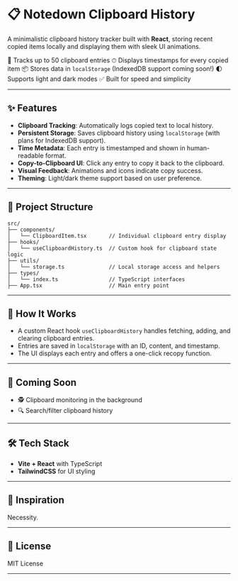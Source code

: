 # 📋 Notedown Clipboard History

A minimalistic clipboard history tracker built with **React**, storing recent copied items locally and displaying them with sleek UI animations.

🧠 Tracks up to 50 clipboard entries
⏱ Displays timestamps for every copied item
📦 Stores data in `localStorage` (IndexedDB support coming soon!)
🌓 Supports light and dark modes
✅ Built for speed and simplicity

---

## ✨ Features

* **Clipboard Tracking**: Automatically logs copied text to local history.
* **Persistent Storage**: Saves clipboard history using `localStorage` (with plans for IndexedDB support).
* **Time Metadata**: Each entry is timestamped and shown in human-readable format.
* **Copy-to-Clipboard UI**: Click any entry to copy it back to the clipboard.
* **Visual Feedback**: Animations and icons indicate copy success.
* **Theming**: Light/dark theme support based on user preference.

---

## 🧱 Project Structure

```
src/
├── components/
│   └── ClipboardItem.tsx       // Individual clipboard entry display
├── hooks/
│   └── useClipboardHistory.ts  // Custom hook for clipboard state logic
├── utils/
│   └── storage.ts              // Local storage access and helpers
├── types/
│   └── index.ts                // TypeScript interfaces
├── App.tsx                     // Main entry point
```

---

## 🧪 How It Works

* A custom React hook `useClipboardHistory` handles fetching, adding, and clearing clipboard entries.
* Entries are saved in `localStorage` with an ID, content, and timestamp.
* The UI displays each entry and offers a one-click recopy function.

---

## 🚀 Coming Soon
* 🕵️ Clipboard monitoring in the background
* 🔍 Search/filter clipboard history
---

## 🛠️ Tech Stack

* **Vite + React** with TypeScript
* **TailwindCSS** for UI styling
---

## 🧠 Inspiration

Necessity.

---

## 🧾 License

MIT License

---

